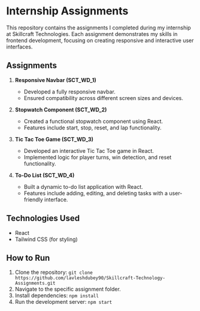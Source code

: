 # Internship Assignments

This repository contains the assignments I completed during my internship at Skillcraft Technologies. Each assignment demonstrates my skills in frontend development, focusing on creating responsive and interactive user interfaces.

## Assignments

1. **Responsive Navbar (SCT_WD_1)**
   * Developed a fully responsive navbar.
   * Ensured compatibility across different screen sizes and devices.

2. **Stopwatch Component (SCT_WD_2)**
   * Created a functional stopwatch component using React.
   * Features include start, stop, reset, and lap functionality.

3. **Tic Tac Toe Game (SCT_WD_3)**
   * Developed an interactive Tic Tac Toe game in React.
   * Implemented logic for player turns, win detection, and reset functionality.

4. **To-Do List (SCT_WD_4)**
   * Built a dynamic to-do list application with React.
   * Features include adding, editing, and deleting tasks with a user-friendly interface.

## Technologies Used

* React
* Tailwind CSS (for styling)

## How to Run

1. Clone the repository: `git clone https://github.com/lavleshdubey90/Skillcraft-Technology-Assignments.git`
2. Navigate to the specific assignment folder.
3. Install dependencies: `npm install`
4. Run the development server: `npm start`
